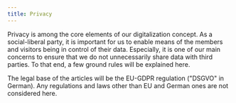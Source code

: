 ```yaml
---
title: Privacy
---
```


Privacy is among the core elements of our digitalization concept. As a social-liberal party, it is important for us to enable means of the members and visitors being in control of their data. Especially, it is one of our main concerns to ensure that we do not unnecessarily share data with third parties. To that end, a few ground rules will be explained here.

The legal base of the articles will be the EU-GDPR regulation ("DSGVO" in German). Any regulations and laws other than EU and German ones are not considered here.